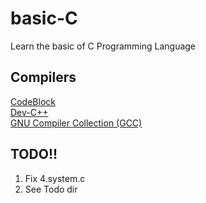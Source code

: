 # basic-C
Learn the basic of C Programming Language

## Compilers
[CodeBlock](http://www.codeblocks.org/)   
[Dev-C++](https://en.wikipedia.org/wiki/Dev-C%2B%2B)   
[GNU Compiler Collection (GCC)](https://gcc.gnu.org/)

## TODO!!
1. Fix 4.system.c
2. See Todo dir
